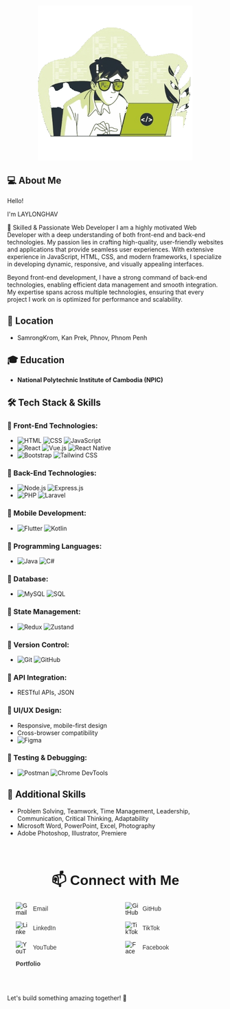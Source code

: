 <p align="center">
  <img src="./coding-unscreen.gif" alt="Developer Banner" style="border-radius: 0; background: none;">
</p>


## 💻 About Me
Hello! 

I'm LAYLONGHAV


🚀 Skilled & Passionate Web Developer
I am a highly motivated Web Developer with a deep understanding of both front-end and back-end technologies. My passion lies in crafting high-quality, user-friendly websites and applications that provide seamless user experiences. With extensive experience in JavaScript, HTML, CSS, and modern frameworks, I specialize in developing dynamic, responsive, and visually appealing interfaces.

Beyond front-end development, I have a strong command of back-end technologies, enabling efficient data management and smooth integration. My expertise spans across multiple technologies, ensuring that every project I work on is optimized for performance and scalability.

## 📍 Location
- SamrongKrom, Kan Prek, Phnov, Phnom Penh

## 🎓 Education
- **National Polytechnic Institute of Cambodia (NPIC)**

## 🛠️ Tech Stack & Skills

### 🔹 Front-End Technologies:
- ![HTML](https://img.shields.io/badge/HTML-E34F26?style=for-the-badge&logo=html5&logoColor=white) ![CSS](https://img.shields.io/badge/CSS-1572B6?style=for-the-badge&logo=css3&logoColor=white) ![JavaScript](https://img.shields.io/badge/JavaScript-F7DF1E?style=for-the-badge&logo=javascript&logoColor=black)
- ![React](https://img.shields.io/badge/React-61DAFB?style=for-the-badge&logo=react&logoColor=black) ![Vue.js](https://img.shields.io/badge/Vue.js-4FC08D?style=for-the-badge&logo=vue.js&logoColor=white) ![React Native](https://img.shields.io/badge/React_Native-61DAFB?style=for-the-badge&logo=react&logoColor=black)
- ![Bootstrap](https://img.shields.io/badge/Bootstrap-7952B3?style=for-the-badge&logo=bootstrap&logoColor=white) ![Tailwind CSS](https://img.shields.io/badge/Tailwind_CSS-38B2AC?style=for-the-badge&logo=tailwind-css&logoColor=white)

### 🔹 Back-End Technologies:
- ![Node.js](https://img.shields.io/badge/Node.js-339933?style=for-the-badge&logo=node.js&logoColor=white) ![Express.js](https://img.shields.io/badge/Express.js-000000?style=for-the-badge&logo=express&logoColor=white)
- ![PHP](https://img.shields.io/badge/PHP-777BB4?style=for-the-badge&logo=php&logoColor=white) ![Laravel](https://img.shields.io/badge/Laravel-FF2D20?style=for-the-badge&logo=laravel&logoColor=white)

### 🔹 Mobile Development:
- ![Flutter](https://img.shields.io/badge/Flutter-02569B?style=for-the-badge&logo=flutter&logoColor=white) ![Kotlin](https://img.shields.io/badge/Kotlin-0095D5?style=for-the-badge&logo=kotlin&logoColor=white)

### 🔹 Programming Languages:
- ![Java](https://img.shields.io/badge/Java-007396?style=for-the-badge&logo=java&logoColor=white) ![C#](https://img.shields.io/badge/C%23-239120?style=for-the-badge&logo=csharp&logoColor=white)

### 🔹 Database:
- ![MySQL](https://img.shields.io/badge/MySQL-4479A1?style=for-the-badge&logo=mysql&logoColor=white) ![SQL](https://img.shields.io/badge/SQL-CC2927?style=for-the-badge&logo=database&logoColor=white)

### 🔹 State Management:
- ![Redux](https://img.shields.io/badge/Redux-764ABC?style=for-the-badge&logo=redux&logoColor=white) ![Zustand](https://img.shields.io/badge/Zustand-000000?style=for-the-badge&logo=zustand&logoColor=white)

### 🔹 Version Control:
- ![Git](https://img.shields.io/badge/Git-F05032?style=for-the-badge&logo=git&logoColor=white) ![GitHub](https://img.shields.io/badge/GitHub-181717?style=for-the-badge&logo=github&logoColor=white)

### 🔹 API Integration:
- RESTful APIs, JSON

### 🔹 UI/UX Design:
- Responsive, mobile-first design
- Cross-browser compatibility
- ![Figma](https://img.shields.io/badge/Figma-F24E1E?style=for-the-badge&logo=figma&logoColor=white)

### 🔹 Testing & Debugging:
- ![Postman](https://img.shields.io/badge/Postman-FF6C37?style=for-the-badge&logo=postman&logoColor=white) ![Chrome DevTools](https://img.shields.io/badge/Chrome_DevTools-4285F4?style=for-the-badge&logo=googlechrome&logoColor=white)


## 🔹 Additional Skills
- Problem Solving, Teamwork, Time Management, Leadership, Communication, Critical Thinking, Adaptability
- Microsoft Word, PowerPoint, Excel, Photography
- Adobe Photoshop, Illustrator, Premiere

<div class="container" style="font-family: Arial, sans-serif; padding: 20px; max-width: 600px; margin: 0 auto;">
    <h2 style="text-align: center; font-size: 2rem; margin-bottom: 20px;">📫 Connect with Me</h2>
    <ul class="contact-list" style="list-style-type: none; padding: 0; display: flex; flex-wrap: wrap; justify-content: space-between;">
        <div style="margin-bottom: 15px; display: flex; align-items: center; flex: 1 1 45%; max-width: 45%;">
            <img src="https://upload.wikimedia.org/wikipedia/commons/7/7e/Gmail_icon_%282020%29.svg" alt="Gmail" style="width: 30px; height: 30px; margin-right: 10px;">
            <a href="mailto:laylonghav2023@Gmail.com" style="text-decoration: none; color: #333;">Email</a>
        </div>
        <div style="margin-bottom: 15px; display: flex; align-items: center; flex: 1 1 45%; max-width: 45%;">
            <img src="https://upload.wikimedia.org/wikipedia/commons/9/91/Octicons-mark-github.svg" alt="GitHub" style="width: 30px; height: 30px; margin-right: 10px;">
            <a href="https://github.com/laylonghav" style="text-decoration: none; color: #333;">GitHub</a>
        </div>
        <div style="margin-bottom: 15px; display: flex; align-items: center; flex: 1 1 45%; max-width: 45%;">
            <img src="https://upload.wikimedia.org/wikipedia/commons/8/81/LinkedIn_icon.svg" alt="LinkedIn" style="width: 30px; height: 30px; margin-right: 10px;">
            <a href="https://www.linkedin.com/in/laylonghav/" style="text-decoration: none; color: #333;">LinkedIn</a>
        </div>
        <div style="margin-bottom: 15px; display: flex; align-items: center; flex: 1 1 45%; max-width: 45%;">
            <img src="https://upload.wikimedia.org/wikipedia/en/a/a9/TikTok_logo.svg" alt="TikTok" style="width: 30px; height: 30px; margin-right: 10px;">
            <a href="https://www.tiktok.com/@cspuhav" style="text-decoration: none; color: #333;">TikTok</a>
        </div>
        <div style="margin-bottom: 15px; display: flex; align-items: center; flex: 1 1 45%; max-width: 45%;">
            <img src="https://upload.wikimedia.org/wikipedia/commons/b/b8/YouTube_social_white_square_%282017%29.svg" alt="YouTube" style="width: 30px; height: 30px; margin-right: 10px;">
            <a href="https://www.youtube.com/@laylonghav" style="text-decoration: none; color: #333;">YouTube</a>
        </div>
        <div style="margin-bottom: 15px; display: flex; align-items: center; flex: 1 1 45%; max-width: 45%;">
            <img src="https://upload.wikimedia.org/wikipedia/commons/5/51/Facebook_f_logo_%282019%29.svg" alt="Facebook" style="width: 30px; height: 30px; margin-right: 10px;">
            <a href="https://www.facebook.com/laylonghav" style="text-decoration: none; color: #333;">Facebook</a>
        </div>
        <div style="margin-bottom: 15px; flex: 1 1 100%; max-width: 100%;">
            <a href="https://portfolio-a6js.vercel.app/" style="text-decoration: none; color: #333; font-weight: bold;">Portfolio</a>
        </div>
    </ul>
</div>



  
Let's build something amazing together! 🚀

